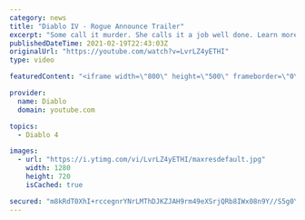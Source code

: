 ```yaml
---
category: news
title: "Diablo IV - Rogue Announce Trailer"
excerpt: "Some call it murder. She calls it a job well done. Learn more at Diablo4.com The Rogue is the newest addition to the Diablo IV campfire, combining range and ..."
publishedDateTime: 2021-02-19T22:43:03Z
originalUrl: "https://youtube.com/watch?v=LvrLZ4yETHI"
type: video

featuredContent: "<iframe width=\"800\" height=\"500\" frameborder=\"0\" src=\"https://www.youtube.com/embed/LvrLZ4yETHI\" allow=\"accelerometer; autoplay; encrypted-media; gyroscope; picture-in-picture\" allowfullscreen></iframe>"

provider:
  name: Diablo
  domain: youtube.com

topics:
  - Diablo 4

images:
  - url: "https://i.ytimg.com/vi/LvrLZ4yETHI/maxresdefault.jpg"
    width: 1280
    height: 720
    isCached: true

secured: "m8kRdT0XhI+rccegnrYNrLMThDJKZJAH9rm49eXSrjQRb8IWx08n9Y//S5g0YBvvh5XtLFkgq7mK+t/g2XgRsqpj4xmKWTqfVHgYZgCuU94OYO+o3IVOqO584JrRHLEKsoH/ZdeZIIALGDeSiDt3Yw336bKc47/FAZzCiG+3w1uS08ag/Rx2WFlLMzxjzV0eiFR6uarpPXcGbvLPkoiobgpdWBgGeq8sNEZTMlmHDp9DIFyrrUmHcA4OM5qCBnaz12mg/TScGdSeE0CYq1mRZvROWa4ILXqnvMHWpErxhDrr8D/wnGMhD6Q4DeeBceY6SomKpd1LDe79MaOKyBfKkYMNSC5I7TRvIhCn2DcTYa64wSUZaevRGEkHEVByBdiBBCtqW5nG2GnlTJPrykgLzjwz2ly7y2o/yIGI/eAWNL364q1/iA2loVa5ByjAtNQi;VirxjNWV4JQJSuooK6MUCg=="
---
```


